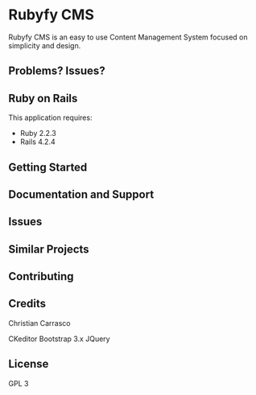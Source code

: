 Rubyfy CMS
================

Rubyfy CMS is an easy to use Content Management System focused on simplicity and design.

Problems? Issues?
-----------


Ruby on Rails
-------------

This application requires:

- Ruby 2.2.3
- Rails 4.2.4


Getting Started
---------------

Documentation and Support
-------------------------

Issues
-------------

Similar Projects
----------------

Contributing
------------

Credits
-------
Christian Carrasco

CKeditor
Bootstrap 3.x
JQuery

License
-------
GPL 3

